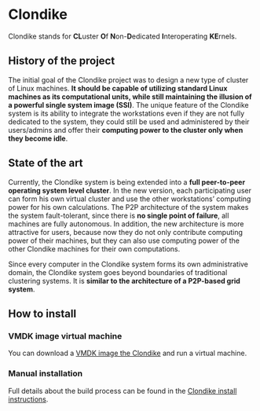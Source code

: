 # Clondike #

Clondike stands for **CL**uster **O**f **N**on-**D**edicated **I**nteroperating **KE**rnels.

## History of the project ##
The initial goal of the Clondike project was to design a new
type of cluster of Linux machines. **It should be capable of utilizing
standard Linux machines as its computational units, while still
maintaining the illusion of a powerful single system image (SSI)**.
The unique feature of the Clondike system is its ability to integrate
the workstations even if they are not fully dedicated to the system,
they could still be used and administered by their users/admins and
offer their **computing power to the cluster only when they become
idle**.

## State of the art ##

Currently, the Clondike system is being extended into a **full peer-to-peer
operating system level cluster**. In the new version, each
participating user can form his own virtual cluster and use the
other workstations’ computing power for his own calculations. The
P2P architecture of the system makes the system fault-tolerant,
since there is **no single point of failure**, all machines are fully
autonomous. In addition, the new architecture is more attractive for
users, because now they do not only contribute computing power of
their machines, but they can also use computing power of the other
Clondike machines for their own computations.

Since every computer in the Clondike system forms its own administrative
domain, the Clondike system goes beyond boundaries
of traditional clustering systems. It is **similar to the architecture of
a P2P-based grid system**.

## How to install ##

### VMDK image virtual machine ###

You can download a [VMDK image the Clondike](http://clondike.fit.cvut.cz/production-version/) and run a virtual machine.

### Manual installation ###

Full details about the build process can be found in the [Clondike install instructions](https://github.com/FIT-CVUT/clondike/blob/master/doc/install_manual_clondike-en.desc).

